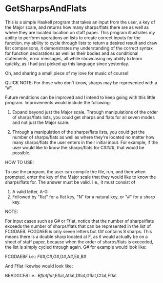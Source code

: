 # GetSharpsAndFlats
This is a simple Haskell program that takes an input from the user, a key of the 
Major scale, and returns how many sharps/flats there are as well as where they 
are located location on staff paper. This program illustrates my ability to 
perform operations on lists to create correct inputs for the function, my 
ability to cycle through lists to return a desired result and draw list 
comparisons, it demonstrates my understanding of the correct syntax for function 
declarations as well as their bodies and as conditional statements, error 
messages, all while showcasing my ability to learn quickly, as I had just picked 
up this language since yesterday.

Oh, and sharing a small piece of my love for music of course!

QUICK NOTE: For those who don't know, sharps may be represented with a "#".

Future renditions can be improved and I intend to keep going with this little 
program. Improvements would include the following:

1) Expand beyond just the Major scale. Through manipulations of the order of 
sharps/flats lists, you could get sharps and flats for all seven modes and not 
just the Major scale. 

2) Through a manipulation of the sharps/flats lists, you could get the number of 
sharps/flats as well as where they're located no matter how many sharps/flats 
the user enters in their initial input. For example, if the user would like to 
know the sharps/flats for C####, that would be possible.

HOW TO USE:

To use the program, the user can compile the file, run, and then when prompted, 
enter the key of the Major scale that they would like to know the sharps/flats 
for. The answer must be valid. I.e., it must consist of 

1) A valid letter, A-G 
2) Followed by "flat" for a flat key, "N" for a natural key, or "#" for a sharp 
key.

NOTE: 

For input cases such as G# or Fflat, notice that the number of sharps/flats 
exceeds the number of sharps/flats that can be represented in the list of 
FCGDAEB. FCGDAEB is only seven letters but G# contains 8 sharps. This means 
there is a double sharp located at F, as it would actually be on a sheet of 
staff paper, because when the order of sharps/flats is exceeded, the list is 
simply cycled through again.
G# for example would look like:

  FCGDAEB*F*
  i.e.:
  *F##*,C#,G#,D#,A#,E#,B#
  
And Fflat likewise would look like:

  BEADGCF*B*
  i.e.:
  *Bflatflat*,Eflat,Aflat,Dflat,Gflat,Cflat,Fflat

